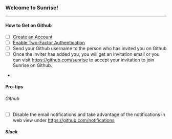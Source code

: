 ### Welcome to Sunrise!
----

#### How to Get on Github

- [ ] [Create an Account](https://github.com/join)
- [ ] [Enable Two-Factor Authentication](https://help.github.com/articles/about-two-factor-authentication/)
- [ ] Send your Github username to the person who has invited you on Github
- [ ] Once the inviter has added you, you will get an invitation email or you can visit https://github.com/sunrise to accept your invitation to join Sunrise on Github.
-

#### Pro-tips
###### Github

- [ ] Disable the email notifications and take advantage of the notifications in web view under https://github.com/notifications

##### Slack

